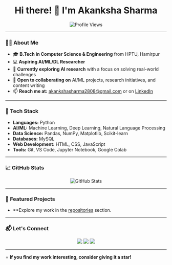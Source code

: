 <h1 align="center">Hi there! 👋 I'm Akanksha Sharma</h1>

<p align="center">
  <img src="https://komarev.com/ghpvc/?username=iakankshasharma28&label=Profile%20Views&color=0e75b6&style=flat" alt="Profile Views">
</p>

---

### 👩‍💻 About Me
- 🎓 **B.Tech in Computer Science & Engineering** from HPTU, Hamirpur
- 💻 **Aspiring AI/ML/DL Researcher**
- 🌱 **Currently exploring AI research** with a focus on solving real-world challenges
- 🤝 **Open to collaborating on** AI/ML projects, research initiatives, and content writing
- 📫 **Reach me at:** [akankshasharma2808@gmail.com](mailto:akankshasharma2808@gmail.com) or on [LinkedIn](https://www.linkedin.com/in/akankshasharma28/)

---

### 🚀 Tech Stack
- **Languages:** Python
- **AI/ML:** Machine Learning, Deep Learning, Natural Language Processing
- **Data Science:** Pandas, NumPy, Matplotlib, Scikit-learn
- **Databases:** MySQL
- **Web Development:** HTML, CSS, JavaScript
- **Tools:** Git, VS Code, Jupyter Notebook, Google Colab

---

### 📈 GitHub Stats
<p align="center">
  <img src="https://github-readme-stats.vercel.app/api?username=iakankshasharma28&show_icons=true&theme=radical" alt="GitHub Stats">
</p>

---

### 📌 Featured Projects
- **Explore my work in the [repositories](https://github.com/iakankshasharma28?tab=repositories) section.

---

### 📬 Let's Connect
<p align="center">
  <a href="https://www.linkedin.com/in/iakankshasharma28/"><img src="https://img.shields.io/badge/LinkedIn-0A66C2?style=for-the-badge&logo=linkedin&logoColor=white"></a>
  <a href="mailto:akankshasharma2808@gmail.com"><img src="https://img.shields.io/badge/Email-D14836?style=for-the-badge&logo=gmail&logoColor=white"></a>
  <a href="https://instagram.com/iakankshasharma__"><img src="https://img.shields.io/badge/Instagram-E4405F?style=for-the-badge&logo=instagram&logoColor=white"></a>
</p>

---

⭐ **If you find my work interesting, consider giving it a star!**
